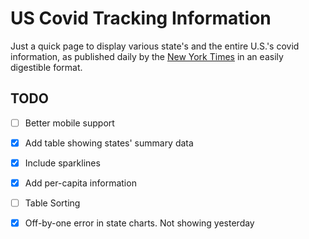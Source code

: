 US Covid Tracking Information
=============================

Just a quick page to display various state's and the entire U.S.'s covid information, as published daily by the [New York Times][ny] in an easily digestible format.

TODO
----

- [ ] Better mobile support

- [X] Add table showing states' summary data

- [X] Include sparklines

- [X] Add per-capita information

- [ ] Table Sorting

- [X] Off-by-one error in state charts. Not showing yesterday



  [ny]: https://github.com/nytimes/covid-19-data/
	
